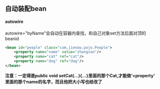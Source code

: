 ## 自动装配bean

#### autowire

autowire="byName"会自动在容器内查找，和自己对象set方法后面对顶的beanid

```xml
<bean id="people" class="com.jienow.pojo.People">
    <property name="name" value="zhangsan"/>
    <property name="cat" ref="cat"/>
    <property name="dog" ref="dog"/>
</bean>
```

**注意：一定得是public void setCat(...){...}里面的那个Cat,才能做‘<property’ 里面的那个name的名字，而且他把大小写也给改了**
